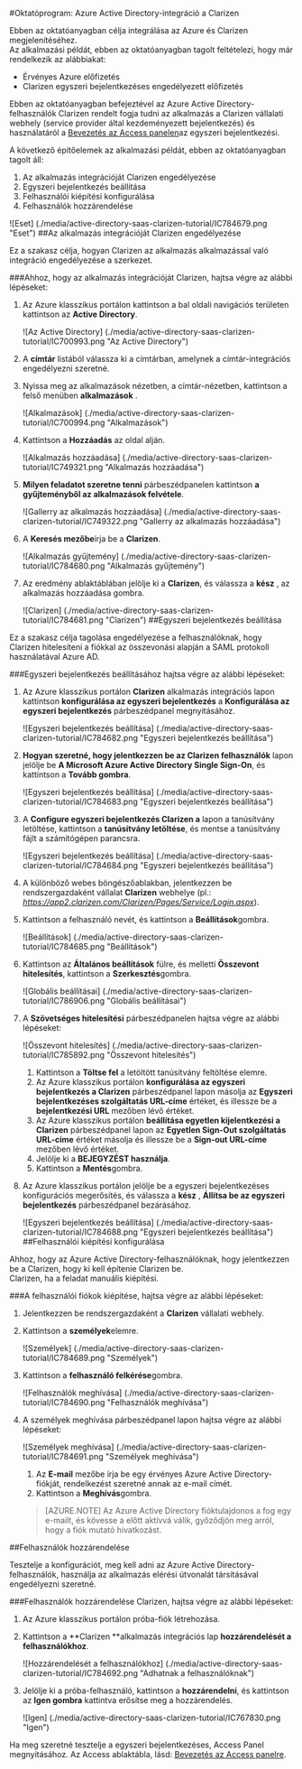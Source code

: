 <properties 
    pageTitle="Oktatóprogram: Azure Active Directory-integráció a Clarizen |} Microsoft Azure" 
    description="Megtudhatja, hogyan használhatja a Clarizen az Azure Active Directory ahhoz, hogy az egyszeri bejelentkezés, automatikus kiépítési és az egyéb!" 
    services="active-directory" 
    authors="jeevansd"  
    documentationCenter="na" 
    manager="femila"/>
<tags 
    ms.service="active-directory" 
    ms.devlang="na" 
    ms.topic="article" 
    ms.tgt_pltfrm="na" 
    ms.workload="identity" 
    ms.date="09/29/2016" 
    ms.author="jeedes" />

#<a name="tutorial-azure-active-directory-integration-with-clarizen"></a>Oktatóprogram: Azure Active Directory-integráció a Clarizen

Ebben az oktatóanyagban célja integrálása az Azure és Clarizen megjelenítéséhez.  
Az alkalmazási példát, ebben az oktatóanyagban tagolt feltételezi, hogy már rendelkezik az alábbiakat:

-   Érvényes Azure előfizetés
-   Clarizen egyszeri bejelentkezéses engedélyezett előfizetés

Ebben az oktatóanyagban befejeztével az Azure Active Directory-felhasználók Clarizen rendelt fogja tudni az alkalmazás a Clarizen vállalati webhely (service provider által kezdeményezett bejelentkezés) és használatáról a [Bevezetés az Access panelen](active-directory-saas-access-panel-introduction.md)az egyszeri bejelentkezési.

A következő építőelemek az alkalmazási példát, ebben az oktatóanyagban tagolt áll:

1.  Az alkalmazás integrációját Clarizen engedélyezése
2.  Egyszeri bejelentkezés beállítása
3.  Felhasználói kiépítési konfigurálása
4.  Felhasználók hozzárendelése

![Eset] (./media/active-directory-saas-clarizen-tutorial/IC784679.png "Eset")
##<a name="enabling-the-application-integration-for-clarizen"></a>Az alkalmazás integrációját Clarizen engedélyezése

Ez a szakasz célja, hogyan Clarizen az alkalmazás alkalmazással való integráció engedélyezése a szerkezet.

###<a name="to-enable-the-application-integration-for-clarizen-perform-the-following-steps"></a>Ahhoz, hogy az alkalmazás integrációját Clarizen, hajtsa végre az alábbi lépéseket:

1.  Az Azure klasszikus portálon kattintson a bal oldali navigációs területen kattintson az **Active Directory**.

    ![Az Active Directory] (./media/active-directory-saas-clarizen-tutorial/IC700993.png "Az Active Directory")

2.  A **címtár** listából válassza ki a címtárban, amelynek a címtár-integrációs engedélyezni szeretné.

3.  Nyissa meg az alkalmazások nézetben, a címtár-nézetben, kattintson a felső menüben **alkalmazások** .

    ![Alkalmazások] (./media/active-directory-saas-clarizen-tutorial/IC700994.png "Alkalmazások")

4.  Kattintson a **Hozzáadás** az oldal alján.

    ![Alkalmazás hozzáadása] (./media/active-directory-saas-clarizen-tutorial/IC749321.png "Alkalmazás hozzáadása")

5.  **Milyen feladatot szeretne tenni** párbeszédpanelen kattintson **a gyűjteményből az alkalmazások felvétele**.

    ![Gallerry az alkalmazás hozzáadása] (./media/active-directory-saas-clarizen-tutorial/IC749322.png "Gallerry az alkalmazás hozzáadása")

6.  A **Keresés mezőbe**írja be a **Clarizen**.

    ![Alkalmazás gyűjtemény] (./media/active-directory-saas-clarizen-tutorial/IC784680.png "Alkalmazás gyűjtemény")

7.  Az eredmény ablaktáblában jelölje ki a **Clarizen**, és válassza a **kész** , az alkalmazás hozzáadása gombra.

    ![Clarizen] (./media/active-directory-saas-clarizen-tutorial/IC784681.png "Clarizen")
##<a name="configuring-single-sign-on"></a>Egyszeri bejelentkezés beállítása

Ez a szakasz célja tagolása engedélyezése a felhasználóknak, hogy Clarizen hitelesíteni a fiókkal az összevonási alapján a SAML protokoll használatával Azure AD.

###<a name="to-configure-single-sign-on-perform-the-following-steps"></a>Egyszeri bejelentkezés beállításához hajtsa végre az alábbi lépéseket:

1.  Az Azure klasszikus portálon **Clarizen** alkalmazás integrációs lapon kattintson **konfigurálása az egyszeri bejelentkezés** a **Konfigurálása az egyszeri bejelentkezés** párbeszédpanel megnyitásához.

    ![Egyszeri bejelentkezés beállítása] (./media/active-directory-saas-clarizen-tutorial/IC784682.png "Egyszeri bejelentkezés beállítása")

2.  **Hogyan szeretné, hogy jelentkezzen be az Clarizen felhasználók** lapon jelölje be **A Microsoft Azure Active Directory Single Sign-On**, és kattintson a **Tovább gombra**.

    ![Egyszeri bejelentkezés beállítása] (./media/active-directory-saas-clarizen-tutorial/IC784683.png "Egyszeri bejelentkezés beállítása")

3.  A **Configure egyszeri bejelentkezés Clarizen a** lapon a tanúsítvány letöltése, kattintson a **tanúsítvány letöltése**, és mentse a tanúsítvány fájlt a számítógépen parancsra.

    ![Egyszeri bejelentkezés beállítása] (./media/active-directory-saas-clarizen-tutorial/IC784684.png "Egyszeri bejelentkezés beállítása")

4.  A különböző webes böngészőablakban, jelentkezzen be rendszergazdaként vállalat **Clarizen** webhelye (pl.: *https://app2.clarizen.com/Clarizen/Pages/Service/Login.aspx*).

5.  Kattintson a felhasználó nevét, és kattintson a **Beállítások**gombra.

    ![Beállítások] (./media/active-directory-saas-clarizen-tutorial/IC784685.png "Beállítások")

6.  Kattintson az **Általános beállítások** fülre, és melletti **Összevont hitelesítés**, kattintson a **Szerkesztés**gombra.

    ![Globális beállításai] (./media/active-directory-saas-clarizen-tutorial/IC786906.png "Globális beállításai")

7.  A **Szövetséges hitelesítési** párbeszédpanelen hajtsa végre az alábbi lépéseket:

    ![Összevont hitelesítés] (./media/active-directory-saas-clarizen-tutorial/IC785892.png "Összevont hitelesítés")

    1.  Kattintson a **Töltse fel** a letöltött tanúsítvány feltöltése elemre.
    2.  Az Azure klasszikus portálon **konfigurálása az egyszeri bejelentkezés a Clarizen** párbeszédpanel lapon másolja az **Egyszeri bejelentkezéses szolgáltatás URL-címe** értéket, és illessze be a **bejelentkezési URL** mezőben lévő értéket.
    3.  Az Azure klasszikus portálon **beállítása egyetlen kijelentkezési a Clarizen** párbeszédpanel lapon az **Egyetlen Sign-Out szolgáltatás URL-címe** értéket másolja és illessze be a **Sign-out URL-címe** mezőben lévő értéket.
    4.  Jelölje ki a **BEJEGYZÉST használja**.
    5.  Kattintson a **Mentés**gombra.

8.  Az Azure klasszikus portálon jelölje be a egyszeri bejelentkezéses konfigurációs megerősítés, és válassza a **kész** , **Állítsa be az egyszeri bejelentkezés** párbeszédpanel bezárásához.

    ![Egyszeri bejelentkezés beállítása] (./media/active-directory-saas-clarizen-tutorial/IC784688.png "Egyszeri bejelentkezés beállítása")
##<a name="configuring-user-provisioning"></a>Felhasználói kiépítési konfigurálása

Ahhoz, hogy az Azure Active Directory-felhasználóknak, hogy jelentkezzen be a Clarizen, hogy ki kell építenie Clarizen be.  
Clarizen, ha a feladat manuális kiépítési.

###<a name="to-provision-a-user-accounts-perform-the-following-steps"></a>A felhasználói fiókok kiépítése, hajtsa végre az alábbi lépéseket:

1.  Jelentkezzen be rendszergazdaként a **Clarizen** vállalati webhely.

2.  Kattintson a **személyek**elemre.

    ![Személyek] (./media/active-directory-saas-clarizen-tutorial/IC784689.png "Személyek")

3.  Kattintson a **felhasználó felkérése**gombra.

    ![Felhasználók meghívása] (./media/active-directory-saas-clarizen-tutorial/IC784690.png "Felhasználók meghívása")

4.  A személyek meghívása párbeszédpanel lapon hajtsa végre az alábbi lépéseket:

    ![Személyek meghívása] (./media/active-directory-saas-clarizen-tutorial/IC784691.png "Személyek meghívása")

    1.  Az **E-mail** mezőbe írja be egy érvényes Azure Active Directory-fiókját, rendelkezést szeretné annak az e-mail címét.
    2.  Kattintson a **Meghívás**gombra.

    >[AZURE.NOTE] Az Azure Active Directory fióktulajdonos a fog egy e-mailt, és kövesse a előtt aktívvá válik, győződjön meg arról, hogy a fiók mutató hivatkozást.

##<a name="assigning-users"></a>Felhasználók hozzárendelése

Tesztelje a konfigurációt, meg kell adni az Azure Active Directory-felhasználók, használja az alkalmazás elérési útvonalát társításával engedélyezni szeretné.

###<a name="to-assign-users-to-clarizen-perform-the-following-steps"></a>Felhasználók hozzárendelése Clarizen, hajtsa végre az alábbi lépéseket:

1.  Az Azure klasszikus portálon próba-fiók létrehozása.

2.  Kattintson a **Clarizen **alkalmazás integrációs lap **hozzárendelését a felhasználókhoz**.

    ![Hozzárendelését a felhasználókhoz] (./media/active-directory-saas-clarizen-tutorial/IC784692.png "Adhatnak a felhasználóknak")

3.  Jelölje ki a próba-felhasználó, kattintson a **hozzárendelni**, és kattintson az **Igen gombra** kattintva erősítse meg a hozzárendelés.

    ![Igen] (./media/active-directory-saas-clarizen-tutorial/IC767830.png "Igen")

Ha meg szeretné tesztelje a egyszeri bejelentkezéses, Access Panel megnyitásához. Az Access ablaktábla, lásd: [Bevezetés az Access panelre](active-directory-saas-access-panel-introduction.md).
